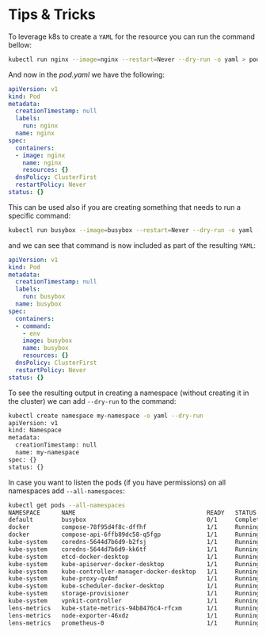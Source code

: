 # Tips & Tricks

To leverage k8s to create a `YAML` for the resource you can run the command bellow:

```bash
kubectl run nginx --image=nginx --restart=Never --dry-run -o yaml > pod.yaml

```

And now in the *pod.yaml* we have the following:

```yml
apiVersion: v1
kind: Pod
metadata:
  creationTimestamp: null
  labels:
    run: nginx
  name: nginx
spec:
  containers:
  - image: nginx
    name: nginx
    resources: {}
  dnsPolicy: ClusterFirst
  restartPolicy: Never
status: {}
```

This can be used also if you are creating something that needs to run a specific command:

```bash
kubectl run busybox --image=busybox --restart=Never --dry-run -o yaml --command -- env > pod.yaml
```

and we can see that command is now included as part of the resulting `YAML`:

```yml
apiVersion: v1
kind: Pod
metadata:
  creationTimestamp: null
  labels:
    run: busybox
  name: busybox
spec:
  containers:
  - command:
    - env
    image: busybox
    name: busybox
    resources: {}
  dnsPolicy: ClusterFirst
  restartPolicy: Never
status: {}
```

To see the resulting output in creating a namespace (without creating it in the cluster) we can add `--dry-run` to the command:

```bash
kubectl create namespace my-namespace -o yaml --dry-run
apiVersion: v1
kind: Namespace
metadata:
  creationTimestamp: null
  name: my-namespace
spec: {}
status: {}
```

In case you want to listen the pods (if you have permissions) on all namespaces add `--all-namespaces`:

```bash
kubectl get pods --all-namespaces
NAMESPACE      NAME                                     READY   STATUS      RESTARTS   AGE
default        busybox                                  0/1     Completed   0          7m35s
docker         compose-78f95d4f8c-dffhf                 1/1     Running     0          7d16h
docker         compose-api-6ffb89dc58-q5fgp             1/1     Running     0          7d16h
kube-system    coredns-5644d7b6d9-b2fsj                 1/1     Running     0          7d16h
kube-system    coredns-5644d7b6d9-kk6tf                 1/1     Running     0          7d16h
kube-system    etcd-docker-desktop                      1/1     Running     0          7d16h
kube-system    kube-apiserver-docker-desktop            1/1     Running     0          7d16h
kube-system    kube-controller-manager-docker-desktop   1/1     Running     0          7d16h
kube-system    kube-proxy-qv4mf                         1/1     Running     0          7d16h
kube-system    kube-scheduler-docker-desktop            1/1     Running     0          7d16h
kube-system    storage-provisioner                      1/1     Running     1          7d16h
kube-system    vpnkit-controller                        1/1     Running     0          7d16h
lens-metrics   kube-state-metrics-94b8476c4-rfcxm       1/1     Running     1          7d13h
lens-metrics   node-exporter-46xdz                      1/1     Running     0          7d13h
lens-metrics   prometheus-0                             1/1     Running     0          7d13h
```
